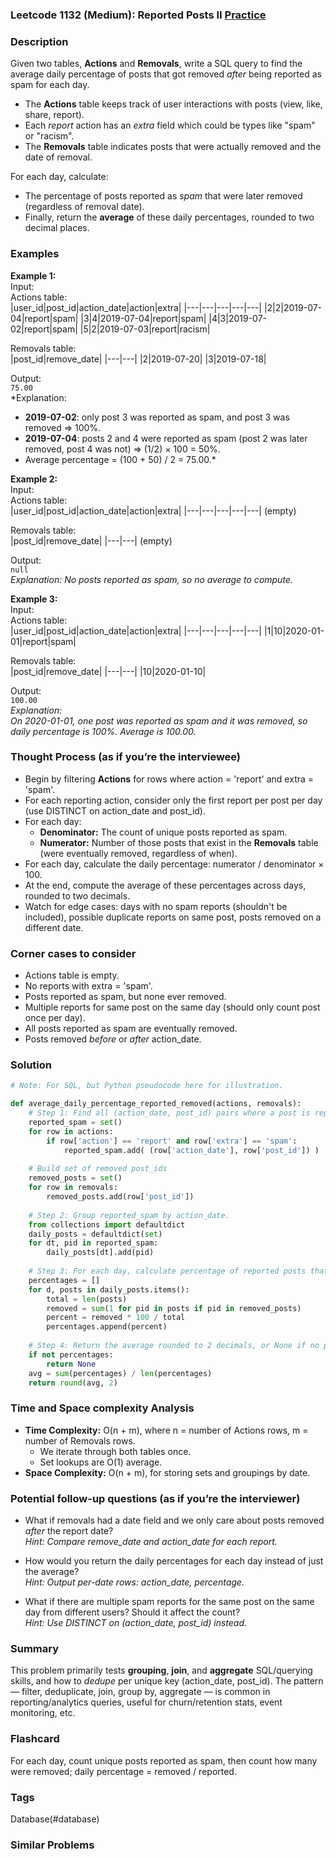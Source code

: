 ### Leetcode 1132 (Medium): Reported Posts II [Practice](https://leetcode.com/problems/reported-posts-ii)

### Description  
Given two tables, **Actions** and **Removals**, write a SQL query to find the average daily percentage of posts that got removed *after* being reported as spam for each day.  
- The **Actions** table keeps track of user interactions with posts (view, like, share, report).  
- Each *report* action has an *extra* field which could be types like "spam" or "racism".  
- The **Removals** table indicates posts that were actually removed and the date of removal.  

For each day, calculate:
- The percentage of posts reported as *spam* that were later removed (regardless of removal date).
- Finally, return the **average** of these daily percentages, rounded to two decimal places.

### Examples  

**Example 1:**  
Input:  
Actions table:  
|user_id|post_id|action_date|action|extra|
|---|---|---|---|---|
|2|2|2019-07-04|report|spam|
|3|4|2019-07-04|report|spam|
|4|3|2019-07-02|report|spam|
|5|2|2019-07-03|report|racism|

Removals table:  
|post_id|remove_date|
|---|---|
|2|2019-07-20|
|3|2019-07-18|

Output:  
`75.00`  
*Explanation:  
- **2019-07-02**: only post 3 was reported as spam, and post 3 was removed ⇒ 100%.  
- **2019-07-04**: posts 2 and 4 were reported as spam (post 2 was later removed, post 4 was not) ⇒ (1/2) × 100 = 50%.  
- Average percentage = (100 + 50) / 2 = 75.00.*

**Example 2:**  
Input:  
Actions table:  
|user_id|post_id|action_date|action|extra|
|---|---|---|---|---|
(empty)

Removals table:  
|post_id|remove_date|
|---|---|
(empty)

Output:  
`null`  
*Explanation: No posts reported as spam, so no average to compute.*

**Example 3:**  
Input:  
Actions table:  
|user_id|post_id|action_date|action|extra|
|---|---|---|---|---|
|1|10|2020-01-01|report|spam|

Removals table:  
|post_id|remove_date|
|---|---|
|10|2020-01-10|

Output:  
`100.00`  
*Explanation:  
On 2020-01-01, one post was reported as spam and it was removed, so daily percentage is 100%. Average is 100.00.*

### Thought Process (as if you’re the interviewee)  

- Begin by filtering **Actions** for rows where action = 'report' and extra = 'spam'.
- For each reporting action, consider only the first report per post per day (use DISTINCT on action_date and post_id).
- For each day:
  - **Denominator:** The count of unique posts reported as spam.
  - **Numerator:** Number of those posts that exist in the **Removals** table (were eventually removed, regardless of when).
- For each day, calculate the daily percentage: numerator / denominator × 100.
- At the end, compute the average of these percentages across days, rounded to two decimals.
- Watch for edge cases: days with no spam reports (shouldn't be included), possible duplicate reports on same post, posts removed on a different date.

### Corner cases to consider  
- Actions table is empty.
- No reports with extra = 'spam'.
- Posts reported as spam, but none ever removed.
- Multiple reports for same post on the same day (should only count post once per day).
- All posts reported as spam are eventually removed.
- Posts removed *before* or *after* action_date.

### Solution

```python
# Note: For SQL, but Python pseudocode here for illustration.

def average_daily_percentage_reported_removed(actions, removals):
    # Step 1: Find all (action_date, post_id) pairs where a post is reported as spam
    reported_spam = set()
    for row in actions:
        if row['action'] == 'report' and row['extra'] == 'spam':
            reported_spam.add( (row['action_date'], row['post_id']) )
    
    # Build set of removed post_ids
    removed_posts = set()
    for row in removals:
        removed_posts.add(row['post_id'])
    
    # Step 2: Group reported_spam by action_date.
    from collections import defaultdict
    daily_posts = defaultdict(set)
    for dt, pid in reported_spam:
        daily_posts[dt].add(pid)
    
    # Step 3: For each day, calculate percentage of reported posts that were removed
    percentages = []
    for d, posts in daily_posts.items():
        total = len(posts)
        removed = sum(1 for pid in posts if pid in removed_posts)
        percent = removed * 100 / total
        percentages.append(percent)
    
    # Step 4: Return the average rounded to 2 decimals, or None if no percentages
    if not percentages:
        return None
    avg = sum(percentages) / len(percentages)
    return round(avg, 2)
```

### Time and Space complexity Analysis  

- **Time Complexity:** O(n + m), where n = number of Actions rows, m = number of Removals rows.  
  - We iterate through both tables once.
  - Set lookups are O(1) average.
- **Space Complexity:** O(n + m), for storing sets and groupings by date.

### Potential follow-up questions (as if you’re the interviewer)  

- What if removals had a date field and we only care about posts removed *after* the report date?  
  *Hint: Compare remove_date and action_date for each report.*

- How would you return the daily percentages for each day instead of just the average?  
  *Hint: Output per-date rows: action_date, percentage.*

- What if there are multiple spam reports for the same post on the same day from different users? Should it affect the count?  
  *Hint: Use DISTINCT on (action_date, post_id) instead.*

### Summary
This problem primarily tests **grouping**, **join**, and **aggregate** SQL/querying skills, and how to *dedupe* per unique key (action_date, post_id). The pattern — filter, deduplicate, join, group by, aggregate — is common in reporting/analytics queries, useful for churn/retention stats, event monitoring, etc.


### Flashcard
For each day, count unique posts reported as spam, then count how many were removed; daily percentage = removed / reported.

### Tags
Database(#database)

### Similar Problems
